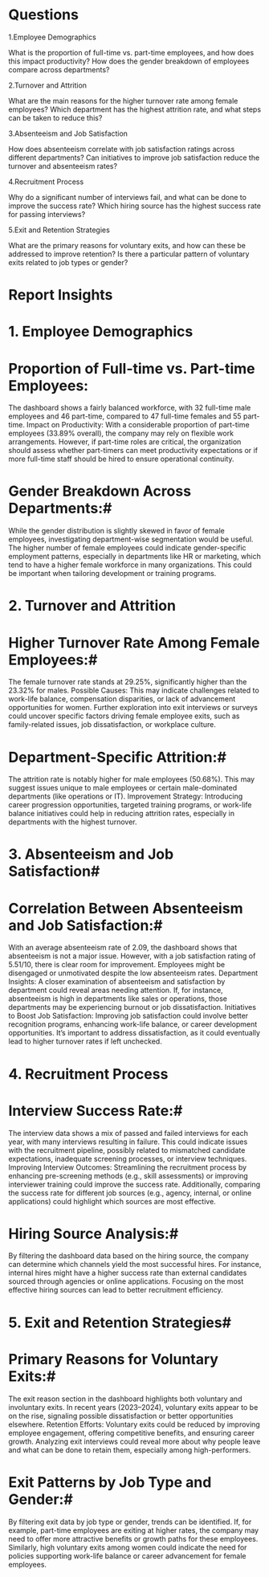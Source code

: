 # Questions #
1.Employee Demographics

What is the proportion of full-time vs. part-time employees, and how does this impact productivity?
How does the gender breakdown of employees compare across departments?

2.Turnover and Attrition

What are the main reasons for the higher turnover rate among female employees?
Which department has the highest attrition rate, and what steps can be taken to reduce this?

3.Absenteeism and Job Satisfaction

How does absenteeism correlate with job satisfaction ratings across different departments?
Can initiatives to improve job satisfaction reduce the turnover and absenteeism rates?

4.Recruitment Process

Why do a significant number of interviews fail, and what can be done to improve the success rate?
Which hiring source has the highest success rate for passing interviews?

5.Exit and Retention Strategies

What are the primary reasons for voluntary exits, and how can these be addressed to improve retention?
Is there a particular pattern of voluntary exits related to job types or gender?

# Report Insights #
# 1. Employee Demographics #
# Proportion of Full-time vs. Part-time Employees: #

The dashboard shows a fairly balanced workforce, with 32 full-time male employees and 46 part-time, compared to 47 full-time females and 55 part-time.
Impact on Productivity: With a considerable proportion of part-time employees (33.89% overall), the company may rely on flexible work arrangements. However, if part-time roles are critical, the organization should assess whether part-timers can meet productivity expectations or if more full-time staff should be hired to ensure operational continuity.

# Gender Breakdown Across Departments:#

While the gender distribution is slightly skewed in favor of female employees, investigating department-wise segmentation would be useful. The higher number of female employees could indicate gender-specific employment patterns, especially in departments like HR or marketing, which tend to have a higher female workforce in many organizations. This could be important when tailoring development or training programs.

# 2. Turnover and Attrition #
# Higher Turnover Rate Among Female Employees:#

The female turnover rate stands at 29.25%, significantly higher than the 23.32% for males.
Possible Causes: This may indicate challenges related to work-life balance, compensation disparities, or lack of advancement opportunities for women. Further exploration into exit interviews or surveys could uncover specific factors driving female employee exits, such as family-related issues, job dissatisfaction, or workplace culture.

# Department-Specific Attrition:#

The attrition rate is notably higher for male employees (50.68%). This may suggest issues unique to male employees or certain male-dominated departments (like operations or IT).
Improvement Strategy: Introducing career progression opportunities, targeted training programs, or work-life balance initiatives could help in reducing attrition rates, especially in departments with the highest turnover.

# 3. Absenteeism and Job Satisfaction#
# Correlation Between Absenteeism and Job Satisfaction:#

With an average absenteeism rate of 2.09, the dashboard shows that absenteeism is not a major issue. However, with a job satisfaction rating of 5.51/10, there is clear room for improvement. Employees might be disengaged or unmotivated despite the low absenteeism rates.
Department Insights: A closer examination of absenteeism and satisfaction by department could reveal areas needing attention. If, for instance, absenteeism is high in departments like sales or operations, those departments may be experiencing burnout or job dissatisfaction.
Initiatives to Boost Job Satisfaction:
Improving job satisfaction could involve better recognition programs, enhancing work-life balance, or career development opportunities. It’s important to address dissatisfaction, as it could eventually lead to higher turnover rates if left unchecked.

# 4. Recruitment Process #
# Interview Success Rate:#

The interview data shows a mix of passed and failed interviews for each year, with many interviews resulting in failure. This could indicate issues with the recruitment pipeline, possibly related to mismatched candidate expectations, inadequate screening processes, or interview techniques.
Improving Interview Outcomes: Streamlining the recruitment process by enhancing pre-screening methods (e.g., skill assessments) or improving interviewer training could improve the success rate. Additionally, comparing the success rate for different job sources (e.g., agency, internal, or online applications) could highlight which sources are most effective.

# Hiring Source Analysis:#

By filtering the dashboard data based on the hiring source, the company can determine which channels yield the most successful hires. For instance, internal hires might have a higher success rate than external candidates sourced through agencies or online applications. Focusing on the most effective hiring sources can lead to better recruitment efficiency.

# 5. Exit and Retention Strategies# 
# Primary Reasons for Voluntary Exits:# 

The exit reason section in the dashboard highlights both voluntary and involuntary exits. In recent years (2023–2024), voluntary exits appear to be on the rise, signaling possible dissatisfaction or better opportunities elsewhere.
Retention Efforts: Voluntary exits could be reduced by improving employee engagement, offering competitive benefits, and ensuring career growth. Analyzing exit interviews could reveal more about why people leave and what can be done to retain them, especially among high-performers.

# Exit Patterns by Job Type and Gender:# 

By filtering exit data by job type or gender, trends can be identified. If, for example, part-time employees are exiting at higher rates, the company may need to offer more attractive benefits or growth paths for these employees. Similarly, high voluntary exits among women could indicate the need for policies supporting work-life balance or career advancement for female employees.
